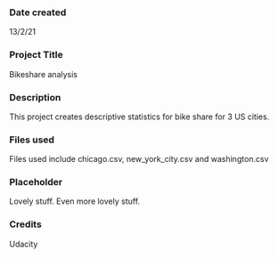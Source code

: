 ### Date created
13/2/21

### Project Title
Bikeshare analysis

### Description
This project creates descriptive statistics for bike share for 3 US cities.

### Files used
Files used include chicago.csv, new_york_city.csv and washington.csv

### Placeholder
Lovely stuff. Even more lovely stuff.

### Credits
Udacity
